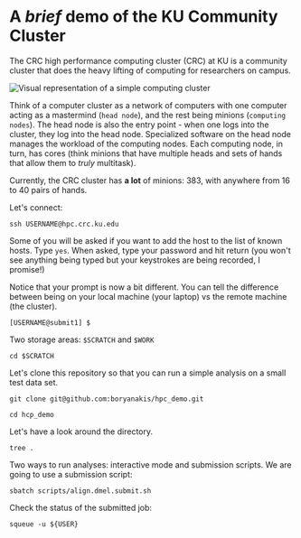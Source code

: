 # A _brief_ demo of the KU Community Cluster 

The CRC high performance computing cluster (CRC) at KU is a community cluster that does the heavy lifting of computing for researchers on campus. 

![Visual representation of a simple computing cluster](https://upload.wikimedia.org/wikipedia/commons/thumb/4/40/Beowulf.png/640px-Beowulf.png)

Think of a computer cluster as a network of computers with one computer acting as a mastermind (`head node`), and the rest being minions (`computing nodes`). The head node is also the entry point - when one logs into the cluster, they log into the head node. Specialized software on the head node manages the workload of the computing nodes. Each computing node, in turn, has cores (think minions that have multiple heads and sets of hands that allow them to _truly_ multitask). 

Currently, the CRC cluster has __a lot__ of minions: 383, with anywhere from 16 to 40 pairs of hands. 


Let's connect:

```
ssh USERNAME@hpc.crc.ku.edu
```

Some of you will be asked if you want to add the host to the list of known hosts. Type `yes`. When asked, type your password and hit return (you won't see anything being typed but your keystrokes are being recorded, I promise!)
  
Notice that your prompt is now a bit different. You can tell the difference between being on your local machine (your laptop) vs the remote machine (the cluster).

```
[USERNAME@submit1] $
```

Two storage areas: `$SCRATCH` and `$WORK`

```
cd $SCRATCH
```


Let's clone this repository so that you can run a simple analysis on a small test data set. 
```
git clone git@github.com:boryanakis/hpc_demo.git

cd hcp_demo
```


Let's have a look around the directory.
```
tree .
```


Two ways to run analyses: interactive mode and submission scripts. We are going to use a submission script:
```
sbatch scripts/align.dmel.submit.sh
```

Check the status of the submitted job:
```
squeue -u ${USER}
```



